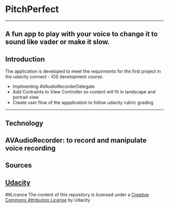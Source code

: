# PitchPerfect
------------------------------------------------------------------------
A fun app to play with your voice to change it to sound like vader or make it slow.
------------------------------------------------------------------------
## Introduction

The application is developed to meet the requirments for the first project in the udacity connect - iOS development course.
* Implmenting AVAudioRecorderDelegate
* Add Contraints to View Controller so content will fit in landscape and portrait view
* Create user flow of the appplication to follow udacity rubric grading
-----------------------------------------------------
## Technology
AVAudioRecorder: to record and manipulate voice recording
-----------------------------------------------------
## Sources
[Udacity](https://www.udacity.com/course/ios-developer-nanodegree--nd003)
-----------------------------------------------------
##Licence
The content of this repository is licensed under a [Creative Commons Attribution License](https://creativecommons.org/licenses/by/3.0/us/) by Udacity
